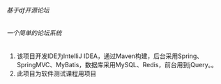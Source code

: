 ###### 基于df开源论坛
###### 一个简单的论坛系统
1. 该项目开发IDE为IntelliJ IDEA，通过Maven构建，后台采用Spring、SpringMVC、MyBatis，数据库采用MySQL、Redis，前台用到jQuery。。
2. 此项目为软件测试课程用项目

